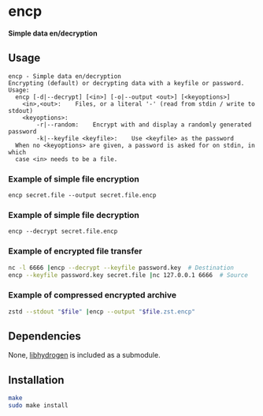 # encp
**Simple data en/decryption**

## Usage
```
encp - Simple data en/decryption
Encrypting (default) or decrypting data with a keyfile or password.
Usage:
  encp [-d|--decrypt] [<in>] [-o|--output <out>] [<keyoptions>]
    <in>,<out>:    Files, or a literal '-' (read from stdin / write to stdout)
    <keyoptions>:
        -r|--random:    Encrypt with and display a randomly generated password
        -k|--keyfile <keyfile>:    Use <keyfile> as the password
  When no <keyoptions> are given, a password is asked for on stdin, in which
  case <in> needs to be a file.
```

### Example of simple file encryption
`encp secret.file --output secret.file.encp`

### Example of simple file decryption
`encp --decrypt secret.file.encp`

### Example of encrypted file transfer
```sh
nc -l 6666 |encp --decrypt --keyfile password.key  # Destination
encp --keyfile password.key secret.file |nc 127.0.0.1 6666  # Source
```

### Example of compressed encrypted archive
```sh
zstd --stdout "$file" |encp --output "$file.zst.encp"
```

## Dependencies
None, [libhydrogen](https://libhydrogen.org) is included as a submodule.

## Installation
```sh
make
sudo make install
```
